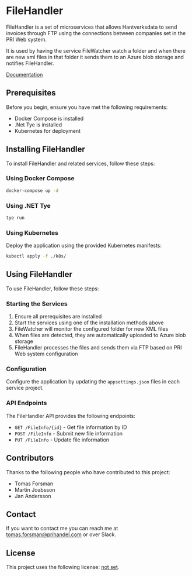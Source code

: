﻿# FileHandler

FileHandler is a set of microservices that allows Hantverksdata to send invoices through FTP using the connections between companies set in the PRI Web system.

It is used by having the service FileWatcher watch a folder and when there are new xml files in that folder it sends them to an Azure blob storage and notifies FileHandler.

[Documentation](Docs/readme.md)

## Prerequisites

Before you begin, ensure you have met the following requirements:

* Docker Compose is installed
* .Net Tye is installed
* Kubernetes for deployment

## Installing FileHandler

To install FileHandler and related services, follow these steps:

### Using Docker Compose
```bash
docker-compose up -d
```

### Using .NET Tye
```bash
tye run
```

### Using Kubernetes
Deploy the application using the provided Kubernetes manifests:
```bash
kubectl apply -f ./k8s/
```

## Using FileHandler

To use FileHandler, follow these steps:

### Starting the Services
1. Ensure all prerequisites are installed
2. Start the services using one of the installation methods above
3. FileWatcher will monitor the configured folder for new XML files
4. When files are detected, they are automatically uploaded to Azure blob storage
5. FileHandler processes the files and sends them via FTP based on PRI Web system configuration

### Configuration
Configure the application by updating the `appsettings.json` files in each service project.

### API Endpoints
The FileHandler API provides the following endpoints:
- `GET /FileInfo/{id}` - Get file information by ID
- `POST /FileInfo` - Submit new file information
- `PUT /FileInfo` - Update file information


## Contributors

Thanks to the following people who have contributed to this project:

* Tomas Forsman
* Martin Joabsson
* Jan Andersson

## Contact

If you want to contact me you can reach me at [tomas.forsman@prihandel.com](tomas.forsman@prihandel.com) or over Slack.

## License

This project uses the following license: [not set](#).